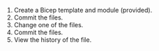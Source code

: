 1. Create a Bicep template and module (provided).
1. Commit the files.
1. Change one of the files.
1. Commit the files.
1. View the history of the file.